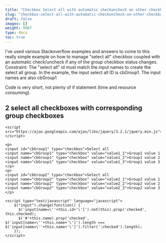 ```yaml
---
title: "Checkbox Select all with automatic checkuncheck on other checkbox change"
slug: "checkbox-select-all-with-automatic-checkuncheck-on-other-checkbox-change"
draft: false
images: []
weight: 9987
type: docs
toc: true
---
```


I've used various Stackoverflow examples and answers to come to this really simple example on how to manage "select all" checkbox coupled with an automatic check/uncheck if any of the group checkbox status changes.
Constraint: The "select all" id must match the input names to create the select all group.
In the example, the input select all ID is cbGroup1. The input names are also cbGroup1

Code is very short, not plenty of if statement (time and resource consuming).

## 2 select all checkboxes with corresponding group checkboxes
    <script src="https://ajax.googleapis.com/ajax/libs/jquery/3.2.1/jquery.min.js"></script>

    <p>
    <input id="cbGroup1" type="checkbox">Select all
    <input name="cbGroup1" type="checkbox" value="value1_1">Group1 value 1
    <input name="cbGroup1" type="checkbox" value="value1_2">Group1 value 2
    <input name="cbGroup1" type="checkbox" value="value1_3">Group1 value 3
    </p>
    <p>
    <input id="cbGroup2" type="checkbox">Select all
    <input name="cbGroup2" type="checkbox" value="value2_1">Group2 value 1
    <input name="cbGroup2" type="checkbox" value="value2_2">Group2 value 2
    <input name="cbGroup2" type="checkbox" value="value2_3">Group2 value 3
    </p>
    
    <script type="text/javascript" language="javascript">
        $("input").change(function() {
          $('input[name=\''+this.id+'\']').not(this).prop('checked', this.checked);
          $('#'+this.name).prop('checked', $('input[name=\''+this.name+'\']').length === $('input[name=\''+this.name+'\']').filter(':checked').length);      
        });
    </script>

